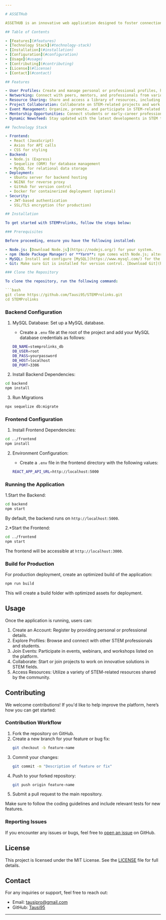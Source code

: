 ```yaml
---

# ASSETHub 

ASSETHUB is an innovative web application designed to foster connections among professionals, students, and enthusiasts in STEM (Science, Technology, Engineering, and Mathematics) fields. Built using React, it enables users to network, collaborate, share resources, and participate in STEM-related events.

## Table of Contents

- [Features](#features)
- [Technology Stack](#technology-stack)
- [Installation](#installation)
- [Configuration](#configuration)
- [Usage](#usage)
- [Contributing](#contributing)
- [License](#license)
- [Contact](#contact)

## Features

- User Profiles: Create and manage personal or professional profiles, highlighting your expertise and interests.
- Networking: Connect with peers, mentors, and professionals from various STEM disciplines.
- Resource Sharing: Share and access a library of resources, including articles, papers, and learning materials.
- Project Collaboration: Collaborate on STEM-related projects and work in teams to solve real-world problems.
- Event Management: Organize, promote, and participate in STEM-related events such as workshops, webinars, and hackathons.
- Mentorship Opportunities: Connect students or early-career professionals with mentors in specific fields.
- Dynamic Newsfeed: Stay updated with the latest developments in STEM through personalized news and articles.

## Technology Stack

- Frontend: 
  - React (JavaScript)
  - Axios for API calls
  - CSS for styling
- Backend:
  - Node.js (Express)
  - Sequelize (ORM) for database management
  - MySQL for relational data storage
- Deployment:
  - Ubuntu server for backend hosting
  - NGINX for reverse proxy
  - GitHub for version control
  - Docker for containerized deployment (optional)
- Security: 
  - JWT-based authentication
  - SSL/TLS encryption (for production)

## Installation

To get started with STEMProlinks, follow the steps below:

### Prerequisites

Before proceeding, ensure you have the following installed:

- Node.js: [Download Node.js](https://nodejs.org/) for your system.
- npm (Node Package Manager) or **Yarn**: npm comes with Node.js; alternatively, you can use Yarn [here](https://yarnpkg.com/).
- MySQL: Install and configure [MySQL](https://www.mysql.com/) for the backend database.
- Git: Make sure Git is installed for version control. [Download Git](https://git-scm.com/).

### Clone the Repository

To clone the repository, run the following command:

```bash
git clone https://github.com/Tausi95/STEMProlinks.git
cd STEMProlinks
```

### Backend Configuration

1. MySQL Database: Set up a MySQL database.
   - Create a `.env` file at the root of the project and add your MySQL database credentials as follows:

   ```bash
   DB_NAME=stemprolinks_db
   DB_USER=root
   DB_PASS=yourpassword
   DB_HOST=localhost
   DB_PORT=3306
   ```

2. Install Backend Dependencies:

```bash
cd backend
npm install
```

3. Run Migrations

```bash
npx sequelize db:migrate
```

### Frontend Configuration

1. Install Frontend Dependencies:

```bash
cd ../frontend
npm install
```

2. Environment Configuration:
   - Create a `.env` file in the frontend directory with the following values:

   ```bash
   REACT_APP_API_URL=http://localhost:5000
   ```

### Running the Application

1.Start the Backend:

```bash
cd backend
npm start
```

By default, the backend runs on `http://localhost:5000`.

2.*Start the Frontend:

```bash
cd ../frontend
npm start
```

The frontend will be accessible at `http://localhost:3000`.

### Build for Production

For production deployment, create an optimized build of the application:

```bash
npm run build
```

This will create a build folder with optimized assets for deployment.

## Usage

Once the application is running, users can:

1. Create an Account: Register by providing personal or professional details.
2. Explore Profiles: Browse and connect with other STEM professionals and students.
3. Join Events: Participate in events, webinars, and workshops listed on the platform.
4. Collaborate: Start or join projects to work on innovative solutions in STEM fields.
5. Access Resources: Utilize a variety of STEM-related resources shared by the community.

## Contributing

We welcome contributions! If you'd like to help improve the platform, here’s how you can get started:

### Contribution Workflow

1. Fork the repository on GitHub.
2. Create a new branch for your feature or bug fix:
   ```bash
   git checkout -b feature-name
   ```
3. Commit your changes:
   ```bash
   git commit -m "Description of feature or fix"
   ```
4. Push to your forked repository:
   ```bash
   git push origin feature-name
   ```
5. Submit a pull request to the main repository.

Make sure to follow the coding guidelines and include relevant tests for new features.

### Reporting Issues

If you encounter any issues or bugs, feel free to [open an issue](https://github.com/Tausi95/STEMProlinks/issues) on GitHub.

## License

This project is licensed under the MIT License. See the [LICENSE](LICENSE) file for full details.

## Contact

For any inquiries or support, feel free to reach out:

- Email: [tausipro@gmail.com](mailto:tausipro@gmail.com)
- GitHub: [Tausi95](https://github.com/Tausi95)

---
```

